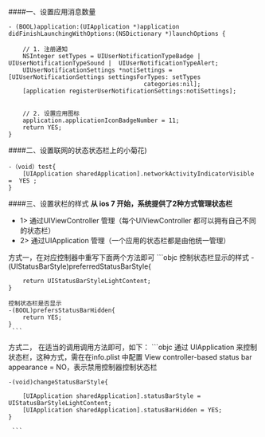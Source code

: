 ####一、设置应用消息数量

```objc
- (BOOL)application:(UIApplication *)application didFinishLaunchingWithOptions:(NSDictionary *)launchOptions {
    
    // 1. 注册通知
    NSInteger setTypes = UIUserNotificationTypeBadge |  UIUserNotificationTypeSound |  UIUserNotificationTypeAlert;
    UIUserNotificationSettings *notiSettings = [UIUserNotificationSettings settingsForTypes: setTypes
                                      categories:nil];
    [application registerUserNotificationSettings:notiSettings];
    
    
    // 2. 设置应用图标 
    application.applicationIconBadgeNumber = 11;
    return YES;
}
```



####二、设置联网的状态状态栏上的小菊花)

```objc
-（void）test{
    [UIApplication sharedApplication].networkActivityIndicatorVisible =  YES ;
}
```



####三、设置状栏的样式
 **从 ios 7 开始，系统提供了2种方式管理状态栏**
 - 1> 通过UIViewController 管理（每个UIViewController 都可以拥有自己不同的状态栏）
 - 2> 通过UIApplication 管理（一个应用的状态栏都是由他统一管理）
 
 方式一，在对应控制器中重写下面两个方法即可
     ```objc
    控制状态栏显示的样式 
    -(UIStatusBarStyle)preferredStatusBarStyle{
    
        return UIStatusBarStyleLightContent;
    }

    控制状态栏是否显示
    -(BOOL)prefersStatusBarHidden{
        return YES;
    }
     ```
     
 方式二， 在适当的调用调用方法即可，如下：
     ```objc
    通过 UIApplication 来控制状态栏，这种方式，需在在info.plist 中配置
     View controller-based status bar appearance = NO，表示禁用控制器控制状态栏
    
    -(void)changeStatusBarStyle{
    
        [UIApplication sharedApplication].statusBarStyle = UIStatusBarStyleLightContent;
        [UIApplication sharedApplication].statusBarHidden = YES;
    }
 
     ```














